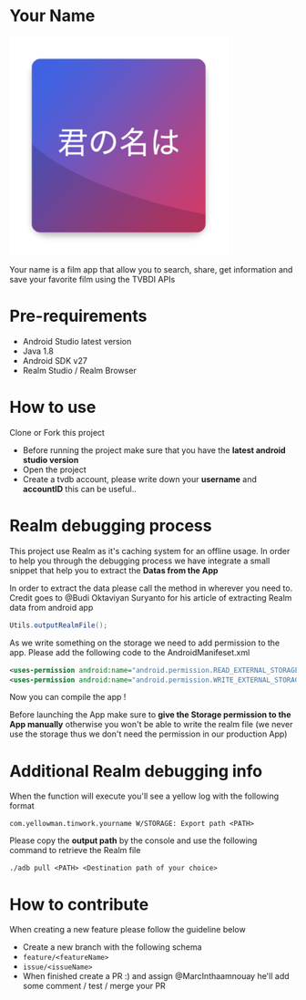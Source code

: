 # Your Name

![Image of your name app](https://github.com/Tinwork/YourName/blob/master/app/src/main/res/drawable-hdpi/logo_yourname.png)

Your name is a film app that allow you to search, share, get information and save your favorite film using the TVBDI APIs

# Pre-requirements

- Android Studio latest version
- Java 1.8
- Android SDK v27
- Realm Studio / Realm Browser

# How to use

Clone or Fork this project

- Before running the project make sure that you have the **latest android studio version**
- Open the project
- Create a tvdb account, please write down your **username** and **accountID** this can be useful..

# Realm debugging process

This project use Realm as it's caching system for an offline usage. In order to help you through the debugging process we have integrate a small snippet that help you to extract the **Datas from the App**

In order to extract the data please call the method in wherever you need to. Credit goes to @Budi Oktaviyan Suryanto for his article of extracting Realm data from android app

```java
Utils.outputRealmFile();
```

As we write something on the storage we need to add permission to the app. Please add the following code to the AndroidManifeset.xml

```xml
<uses-permission android:name="android.permission.READ_EXTERNAL_STORAGE" />
<uses-permission android:name="android.permission.WRITE_EXTERNAL_STORAGE" />
```

Now you can compile the app !

Before launching the App make sure to **give the Storage permission to the App manually** otherwise you won't be able to write the realm file (we never use the storage thus we don't need the permission in our production App)

# Additional Realm debugging info

When the function will execute you'll see a yellow log with the following format

```shell
com.yellowman.tinwork.yourname W/STORAGE: Export path <PATH>
```
Please copy the **output path** by the console and use the following command to retrieve the Realm file

```shell
./adb pull <PATH> <Destination path of your choice>
```

# How to contribute

When creating a new feature please follow the guideline below

- Create a new branch with the following schema
 - `feature/<featureName>`
 - `issue/<issueName>`
- When finished create a PR :) and assign @MarcInthaamnouay he'll add some comment / test / merge your PR


